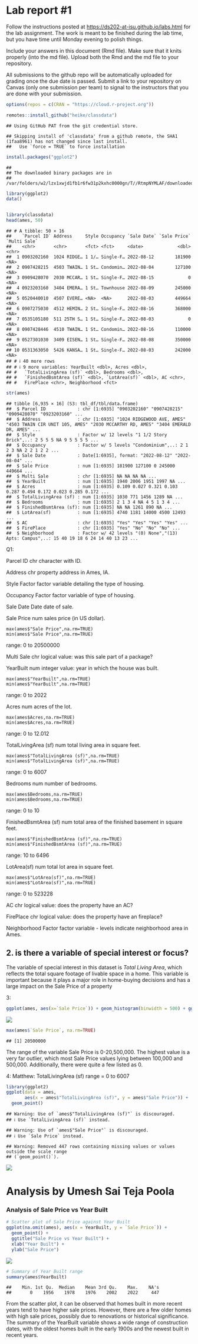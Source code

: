 
<!-- README.md is generated from README.Rmd. Please edit the README.Rmd file -->

# Lab report \#1

Follow the instructions posted at
<https://ds202-at-isu.github.io/labs.html> for the lab assignment. The
work is meant to be finished during the lab time, but you have time
until Monday evening to polish things.

Include your answers in this document (Rmd file). Make sure that it
knits properly (into the md file). Upload both the Rmd and the md file
to your repository.

All submissions to the github repo will be automatically uploaded for
grading once the due date is passed. Submit a link to your repository on
Canvas (only one submission per team) to signal to the instructors that
you are done with your submission.

``` r
options(repos = c(CRAN = "https://cloud.r-project.org"))

remotes::install_github("heike/classdata")
```

    ## Using GitHub PAT from the git credential store.

    ## Skipping install of 'classdata' from a github remote, the SHA1 (1faa8961) has not changed since last install.
    ##   Use `force = TRUE` to force installation

``` r
install.packages("ggplot2")
```

    ## 
    ## The downloaded binary packages are in
    ##  /var/folders/w2/lzx1xwjd1fb1r6fw31p2kxhc0000gn/T//RtmpNYMLAF/downloaded_packages

``` r
library(ggplot2)
data()


library(classdata)
head(ames, 50)
```

    ## # A tibble: 50 × 16
    ##    `Parcel ID` Address     Style Occupancy `Sale Date` `Sale Price` `Multi Sale`
    ##    <chr>       <chr>       <fct> <fct>     <date>             <dbl> <chr>       
    ##  1 0903202160  1024 RIDGE… 1 1/… Single-F… 2022-08-12        181900 <NA>        
    ##  2 0907428215  4503 TWAIN… 1 St… Condomin… 2022-08-04        127100 <NA>        
    ##  3 0909428070  2030 MCCAR… 1 St… Single-F… 2022-08-15             0 <NA>        
    ##  4 0923203160  3404 EMERA… 1 St… Townhouse 2022-08-09        245000 <NA>        
    ##  5 0520440010  4507 EVERE… <NA>  <NA>      2022-08-03        449664 <NA>        
    ##  6 0907275030  4512 HEMIN… 2 St… Single-F… 2022-08-16        368000 <NA>        
    ##  7 0535105180  511 25TH S… 1 St… Single-F… 2022-08-03             0 <NA>        
    ##  8 0907428446  4510 TWAIN… 1 St… Condomin… 2022-08-16        110000 <NA>        
    ##  9 0527301030  3409 EISEN… 1 St… Single-F… 2022-08-08        350000 <NA>        
    ## 10 0531363050  5426 KANSA… 1 St… Single-F… 2022-08-03        242000 <NA>        
    ## # ℹ 40 more rows
    ## # ℹ 9 more variables: YearBuilt <dbl>, Acres <dbl>,
    ## #   `TotalLivingArea (sf)` <dbl>, Bedrooms <dbl>,
    ## #   `FinishedBsmtArea (sf)` <dbl>, `LotArea(sf)` <dbl>, AC <chr>,
    ## #   FirePlace <chr>, Neighborhood <fct>

``` r
str(ames)
```

    ## tibble [6,935 × 16] (S3: tbl_df/tbl/data.frame)
    ##  $ Parcel ID            : chr [1:6935] "0903202160" "0907428215" "0909428070" "0923203160" ...
    ##  $ Address              : chr [1:6935] "1024 RIDGEWOOD AVE, AMES" "4503 TWAIN CIR UNIT 105, AMES" "2030 MCCARTHY RD, AMES" "3404 EMERALD DR, AMES" ...
    ##  $ Style                : Factor w/ 12 levels "1 1/2 Story Brick",..: 2 5 5 5 NA 9 5 5 5 5 ...
    ##  $ Occupancy            : Factor w/ 5 levels "Condominium",..: 2 1 2 3 NA 2 2 1 2 2 ...
    ##  $ Sale Date            : Date[1:6935], format: "2022-08-12" "2022-08-04" ...
    ##  $ Sale Price           : num [1:6935] 181900 127100 0 245000 449664 ...
    ##  $ Multi Sale           : chr [1:6935] NA NA NA NA ...
    ##  $ YearBuilt            : num [1:6935] 1940 2006 1951 1997 NA ...
    ##  $ Acres                : num [1:6935] 0.109 0.027 0.321 0.103 0.287 0.494 0.172 0.023 0.285 0.172 ...
    ##  $ TotalLivingArea (sf) : num [1:6935] 1030 771 1456 1289 NA ...
    ##  $ Bedrooms             : num [1:6935] 2 1 3 4 NA 4 5 1 3 4 ...
    ##  $ FinishedBsmtArea (sf): num [1:6935] NA NA 1261 890 NA ...
    ##  $ LotArea(sf)          : num [1:6935] 4740 1181 14000 4500 12493 ...
    ##  $ AC                   : chr [1:6935] "Yes" "Yes" "Yes" "Yes" ...
    ##  $ FirePlace            : chr [1:6935] "Yes" "No" "No" "No" ...
    ##  $ Neighborhood         : Factor w/ 42 levels "(0) None","(13) Apts: Campus",..: 15 40 19 18 6 24 14 40 13 23 ...

Q1:

Parcel ID chr character with ID.

Address chr property address in Ames, IA.

Style Factor factor variable detailing the type of housing.

Occupancy Factor factor variable of type of housing.

Sale Date Date date of sale.

Sale Price num sales price (in US dollar).

```
max(ames$"Sale Price",na.rm=TRUE)
min(ames$"Sale Price",na.rm=TRUE)
```

range: 0 to 20500000

Multi Sale chr logical value: was this sale part of a package?

YearBuilt num integer value: year in which the house was built.

```
max(ames$"YearBuilt",na.rm=TRUE)
min(ames$"YearBuilt",na.rm=TRUE)
```

range: 0 to 2022

Acres num acres of the lot.

```
max(ames$Acres,na.rm=TRUE)
min(ames$Acres,na.rm=TRUE)
```

range: 0 to 12.012

TotalLivingArea (sf) num total living area in square feet.

```
max(ames$"TotalLivingArea (sf)",na.rm=TRUE)
min(ames$"TotalLivingArea (sf)",na.rm=TRUE)
```

range: 0 to 6007

Bedrooms num number of bedrooms.

```
max(ames$Bedrooms,na.rm=TRUE)
min(ames$Bedrooms,na.rm=TRUE)
```

range: 0 to 10

FinishedBsmtArea (sf) num total area of the finished basement in square
feet.

```
max(ames$"FinishedBsmtArea (sf)",na.rm=TRUE)
min(ames$"FinishedBsmtArea (sf)",na.rm=TRUE)
```

range: 10 to 6496

LotArea(sf) num total lot area in square feet.

```
max(ames$"LotArea(sf)",na.rm=TRUE)
min(ames$"LotArea(sf)",na.rm=TRUE)
```

range: 0 to 523228

AC chr logical value: does the property have an AC?

FirePlace chr logical value: does the property have an fireplace?

Neighborhood Factor factor variable - levels indicate neighborhood area
in Ames.

## 2. is there a variable of special interest or focus?

The variable of special interest in this dataset is *Total Living Area*,
which reflects the total square footage of livable space in a home. This
variable is important because it plays a major role in home-buying
decisions and has a large impact on the Sale Price of a property

3:

``` r
ggplot(ames, aes(x=`Sale Price`)) + geom_histogram(binwidth = 500) + ggtitle("binwidth - 500")
```

![](README_files/figure-gfm/unnamed-chunk-2-1.png)<!-- -->

``` r
max(ames$`Sale Price`, na.rm=TRUE)
```

    ## [1] 20500000

The range of the variable Sale Price is 0-20,500,000. The highest value
is a very far outlier, which most Sale Price values lying between
100,000 and 500,000. Additionally, there were quite a few listed as 0.

4: Matthew: TotalLivingArea (sf) range = 0 to 6007

``` r
library(ggplot2)
ggplot(data = ames, 
       aes(x = ames$"TotalLivingArea (sf)", y = ames$"Sale Price")) +
  geom_point()
```

    ## Warning: Use of `ames$"TotalLivingArea (sf)"` is discouraged.
    ## ℹ Use `TotalLivingArea (sf)` instead.

    ## Warning: Use of `ames$"Sale Price"` is discouraged.
    ## ℹ Use `Sale Price` instead.

    ## Warning: Removed 447 rows containing missing values or values outside the scale range
    ## (`geom_point()`).

![](README_files/figure-gfm/setup_1-1.png)<!-- -->

# Analysis by Umesh Sai Teja Poola

### Analysis of Sale Price vs Year Built

``` r
# Scatter plot of Sale Price against Year Built
ggplot(na.omit(ames), aes(x = YearBuilt, y = `Sale Price`)) +
  geom_point() +
  ggtitle("Sale Price vs Year Built") +
  xlab("Year Built") +
  ylab("Sale Price")
```

![](README_files/figure-gfm/year_built_analysis-1.png)<!-- -->

``` r
# Summary of Year Built range
summary(ames$YearBuilt)
```

    ##    Min. 1st Qu.  Median    Mean 3rd Qu.    Max.    NA's 
    ##       0    1956    1978    1976    2002    2022     447

From the scatter plot, it can be observed that homes built in more
recent years tend to have higher sale prices. However, there are a few
older homes with high sale prices, possibly due to renovations or
historical significance. The summary of the YearBuilt variable shows a
wide range of construction dates, with the oldest homes built in the
early 1900s and the newest built in recent years.
